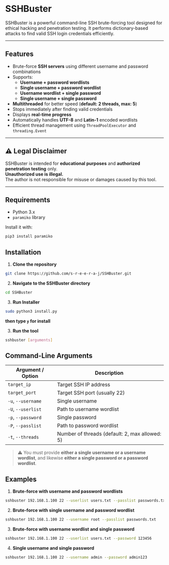 # SSHBuster

SSHBuster is a powerful command-line SSH brute-forcing tool designed for ethical hacking and penetration testing. It performs dictionary-based attacks to find valid SSH login credentials efficiently.

---

## Features

- Brute-force **SSH servers** using different username and password combinations  
- Supports:
  - **Username + password wordlists**
  - **Single username + password wordlist**
  - **Username wordlist + single password**
  - **Single username + single password**
- **Multithreaded** for better speed (**default: 2 threads, max: 5**)
- Stops immediately after finding valid credentials
- Displays **real-time progress**
- Automatically handles **UTF-8** and **Latin-1** encoded wordlists
- Efficient thread management using `ThreadPoolExecutor` and `threading.Event`

---

## ⚠️ Legal Disclaimer

SSHBuster is intended for **educational purposes** and **authorized penetration testing** only.  
**Unauthorized use is illegal.**  
The author is not responsible for misuse or damages caused by this tool.

---

## Requirements

- Python 3.x
- `paramiko` library

Install it with:
```bash
pip3 install paramiko
```

## Installation
1. **Clone the repository** 
```bash
git clone https://github.com/s-r-e-e-r-a-j/SSHBuster.git
```

2. **Navigate to the SSHBuster directory**
```bash
cd SSHBuster
```
3. **Run Installer**
```bash
sudo python3 install.py
```
**then type `y` for install**

3. **Run the tool**

```bash
sshbuster [arguments]
```

## Command-Line Arguments

| Argument / Option         | Description                                       |
|---------------------------|---------------------------------------------------|
| `target_ip`               | Target SSH IP address                             |
| `target_port`             | Target SSH port (usually 22)                      |
| `-u`, `--username`        | Single username                                   |
| `-U`, `--userlist`        | Path to username wordlist                         |
| `-p`, `--password`        | Single password                                   |
| `-P`, `--passlist`        | Path to password wordlist                         |
| `-t`, `--threads`         | Number of threads (default: 2, max allowed: 5)    |

> ⚠️ You must provide **either a single username or a username wordlist**, and likewise **either a single password or a password wordlist**.


## Examples
1. **Brute-force with username and password wordlists**

```bash
sshbuster 192.168.1.100 22 --userlist users.txt --passlist passwords.txt
```
2. **Brute-force with single username and password wordlist**

```bash
sshbuster 192.168.1.100 22 --username root --passlist passwords.txt
```
3. **Brute-force with username wordlist and single password**

```bash
sshbuster 192.168.1.100 22 --userlist users.txt --password 123456
```
4. **Single username and single password**

```bash
sshbuster 192.168.1.100 22 --username admin --password admin123
```
